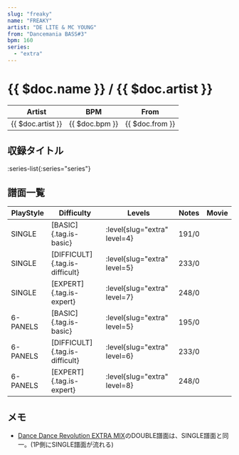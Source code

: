```yaml
---
slug: "freaky"
name: "FREAKY"
artist: "DE LITE & MC YOUNG"
from: "Dancemania BASS#3"
bpm: 160
series:
  - "extra"
---
```


# {{ $doc.name }} / {{ $doc.artist }}

|Artist|BPM|From|
|------|---|----|
|{{ $doc.artist }}|{{ $doc.bpm }}|{{ $doc.from }}|

## 収録タイトル

:series-list{:series="series"}

## 譜面一覧

|PlayStyle|Difficulty|Levels|Notes|Movie|
|---------|----------|------|-----|-----|
|SINGLE|[BASIC]{.tag.is-basic}|:level{slug="extra" level=4}|191/0||
|SINGLE|[DIFFICULT]{.tag.is-difficult}|:level{slug="extra" level=5}|233/0||
|SINGLE|[EXPERT]{.tag.is-expert}|:level{slug="extra" level=7}|248/0||
|6-PANELS|[BASIC]{.tag.is-basic}|:level{slug="extra" level=5}|195/0||
|6-PANELS|[DIFFICULT]{.tag.is-difficult}|:level{slug="extra" level=6}|233/0||
|6-PANELS|[EXPERT]{.tag.is-expert}|:level{slug="extra" level=8}|248/0||

## メモ

- [Dance Dance Revolution EXTRA MIX](/series/extra)のDOUBLE譜面は、SINGLE譜面と同一。(1P側にSINGLE譜面が流れる)
